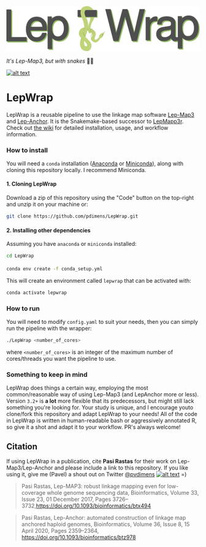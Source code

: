 ![logo](.misc/logo.png)


_It's Lep-Map3, but with snakes_ 🐍🐍

[![alt text](https://img.shields.io/badge/docs-wiki-75ae6c?style=for-the-badge&logo=Read%20The%20Docs)](https://github.com/pdimens/LepWrap/wiki) 

# LepWrap

LepWrap is a reusable pipeline to use the linkage map software [Lep-Map3](https://sourceforge.net/projects/lep-map3/) and [Lep-Anchor](https://sourceforge.net/projects/lep-anchor/). It is the Snakemake-based successor to [LepMapp3r](https://github.com/pdimens/LepMapp3r). Check out [the wiki](https://github.com/pdimens/LepWrap/wiki) for detailed installation, usage, and workflow information.



### How to install
You will need a `conda` installation ([Anaconda](https://docs.anaconda.com/anaconda/install/) or [Miniconda](https://docs.conda.io/en/latest/miniconda.html)), along with cloning this repository locally. I recommend Miniconda.

#### 1. Cloning LepWrap
Download a zip of this repository using the "Code" button on the top-right and unzip it on your machine or:
```bash
git clone https://github.com/pdimens/LepWrap.git
```

#### 2. Installing other dependencies
Assuming you have `anaconda` or `miniconda` installed:
```bash
cd LepWrap

conda env create -f conda_setup.yml

```
This will create an environment called `lepwrap` that can be activated with:
```bash
conda activate lepwrap
```

### How to run
You will need to modify `config.yaml` to suit your needs, then you can simply run the pipeline with the wrapper:
```bash
./LepWrap <number_of_cores>
```
where `<number_of_cores>` is an integer of the maximum number of cores/threads you want the pipeline to use.

### Something to keep in mind
LepWrap does things a certain way, employing the most common/reasonable way of using Lep-Map3 (and LepAnchor more or less). Version `3.2+` is **a lot** more flexible that its predecessors, but might still lack something you're looking for. Your study is unique, and I encourage youto clone/fork this repository and adapt LepWrap to your needs! All of the code in LepWrap is written in human-readable bash or aggressively annotated R, so give it a shot and adapt it to your workflow. PR's always welcome!



## Citation
If using LepWrap in a publication, cite **Pasi Rastas** for their work on Lep-Map3/Lep-Anchor and please include a link to this repository. If you like using it, give me (Pavel) a shout out on Twitter [@pvdimens](https://twitter.com/PVDimens) [![alt text](http://i.imgur.com/wWzX9uB.png)](https://twitter.com/PVDimens)  =)

> Pasi Rastas, Lep-MAP3: robust linkage mapping even for low-coverage whole genome sequencing data, Bioinformatics, Volume 33, Issue 23, 01 December 2017, Pages 3726–3732,https://doi.org/10.1093/bioinformatics/btx494

> Pasi Rastas, Lep-Anchor: automated construction of linkage map anchored haploid genomes, Bioinformatics, Volume 36, Issue 8, 15 April 2020, Pages 2359–2364, https://doi.org/10.1093/bioinformatics/btz978
